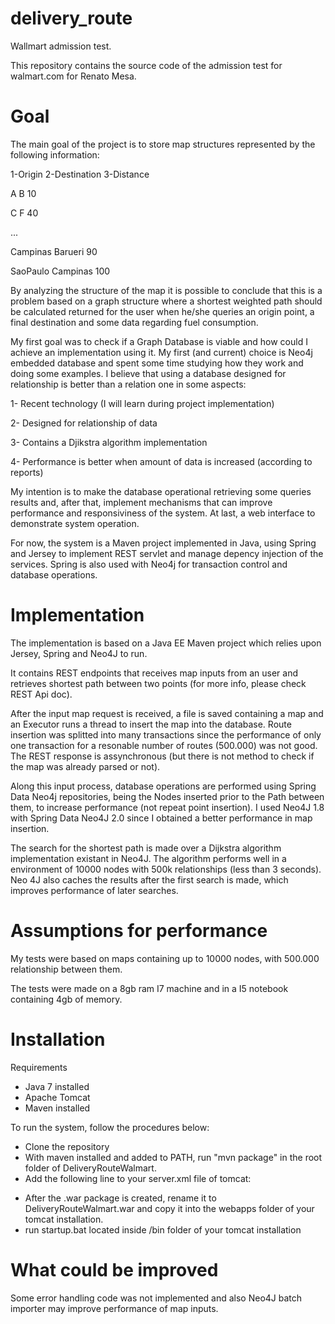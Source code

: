 delivery_route
==============

Wallmart admission test.

This repository contains the source code of the admission test for walmart.com for Renato Mesa.


Goal
==============
The main goal of the project is to store map structures represented by the following information:

1-Origin 	2-Destination 	3-Distance

A 			B 				10

C 			F  				40

...

Campinas 	Barueri			90

SaoPaulo	Campinas		100

By analyzing the structure of the map it is possible to conclude that this is a problem based on a graph structure
where a shortest weighted path should be calculated returned for the user when he/she queries an origin point, a final destination
and some data regarding fuel consumption.

My first goal was to check if a Graph Database is viable and how could I achieve an implementation using it. My first (and current)
choice is Neo4j embedded database and spent some time studying how they work and doing some examples. I believe that using a database
designed for relationship is better than a relation one in some aspects:

1- Recent technology (I will learn during project implementation)

2- Designed for relationship of data

3- Contains a Djikstra algorithm implementation

4- Performance is better when amount of data is increased (according to reports)

My intention is to make the database operational retrieving some queries results and, after that, implement mechanisms that can improve
performance and responsiviness of the system. At last, a web interface to demonstrate system operation.

For now, the system is a Maven project implemented in Java, using Spring and Jersey to implement REST servlet and manage depency injection of the services. Spring
is also used with Neo4j for transaction control and database operations. 

Implementation
==============

The implementation is based on a Java EE Maven project which relies upon Jersey, Spring and Neo4J to run.

It contains REST endpoints that receives map inputs from an user and retrieves shortest path between two points (for more info, please check REST Api doc).

After the input map request is received, a file is saved containing a map and an Executor runs a thread to insert the map into the database. Route insertion was splitted into many transactions
since the performance of only one transaction for a resonable number of routes (500.000) was not good. The REST response is assynchronous (but there is not method to 
check if the map was already parsed or not).

Along this input process, database operations are performed using Spring Data Neo4j repositories, being the Nodes inserted prior to the Path between them, to increase performance (not repeat point insertion).
I used Neo4J 1.8 with Spring Data Neo4J 2.0 since I obtained a better performance in map insertion.


The search for the shortest path is made over a Dijkstra algorithm implementation existant in Neo4J. The algorithm performs well in a environment of 10000 nodes with 500k relationships (less than 3 seconds). Neo 4J
also caches the results after the first search is made, which improves performance of later searches.

Assumptions for performance
=============

My tests were based on maps containing up to 10000 nodes, with 500.000 relationship between them.

The tests were made on a 8gb ram I7 machine and in a I5 notebook containing 4gb of memory.

Installation
=============

Requirements

- Java 7 installed
- Apache Tomcat
- Maven installed


To run the system, follow the procedures below:

- Clone the repository
- With maven installed and added to PATH, run "mvn package" in the root folder of DeliveryRouteWalmart.
- Add the following line to your server.xml file of tomcat:

<Context docBase="DeliveryRouteWalmart" path="/DeliveryRouteWalmart" reloadable="true"/>

- After the .war package is created, rename it to DeliveryRouteWalmart.war and copy it into the webapps folder of your tomcat installation.
- run startup.bat located inside /bin folder of your tomcat installation


What could be improved
=============

Some error handling code was not implemented and also Neo4J batch importer may improve performance of map inputs.
